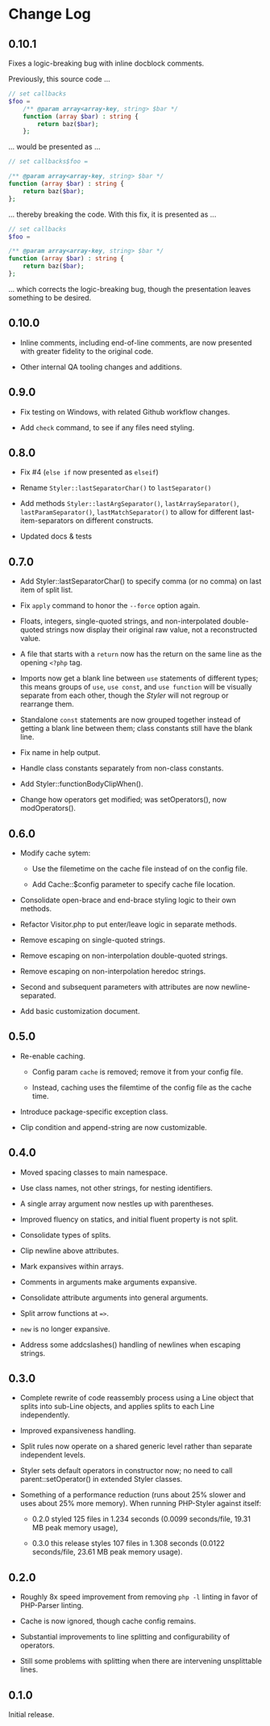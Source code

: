 # Change Log

## 0.10.1

Fixes a logic-breaking bug with inline docblock comments.

Previously, this source code ...

```php
// set callbacks
$foo =
    /** @param array<array-key, string> $bar */
    function (array $bar) : string {
        return baz($bar);
    };
```

... would be presented as ...

```php
// set callbacks$foo =

/** @param array<array-key, string> $bar */
function (array $bar) : string {
    return baz($bar);
};
```

... thereby breaking the code. With this fix, it is presented as ...

```php
// set callbacks
$foo =

/** @param array<array-key, string> $bar */
function (array $bar) : string {
    return baz($bar);
};
```

... which corrects the logic-breaking bug, though the presentation leaves something to be desired.


## 0.10.0

- Inline comments, including end-of-line comments, are now presented with greater fidelity to the original code.

- Other internal QA tooling changes and additions.

## 0.9.0

- Fix testing on Windows, with related Github workflow changes.

- Add `check` command, to see if any files need styling.

## 0.8.0

- Fix #4 (`else if` now presented as `elseif`)

- Rename `Styler::lastSeparatorChar()` to `lastSeparator()`

- Add methods `Styler::lastArgSeparator()`, `lastArraySeparator()`, `lastParamSeparator()`, `lastMatchSeparator()` to allow for different last-item-separators on different constructs.

- Updated docs & tests

## 0.7.0

- Add Styler::lastSeparatorChar() to specify comma (or no comma) on last item of split list.

- Fix `apply` command to honor the `--force` option again.

- Floats, integers, single-quoted strings, and non-interpolated double-quoted strings now display their original raw value, not a reconstructed value.

- A file that starts with a `return` now has the return on the same line as the opening `<?php` tag.

- Imports now get a blank line between `use` statements of different types; this means groups of `use`, `use const`, and `use function` will be visually separate from each other, though the _Styler_ will not regroup or rearrange them.

- Standalone `const` statements are now grouped together instead of getting a blank line between them; class constants still have the blank line.

- Fix name in help output.

- Handle class constants separately from non-class constants.

- Add Styler::functionBodyClipWhen().

- Change how operators get modified; was setOperators(), now modOperators().

## 0.6.0

- Modify cache sytem:

    - Use the filemetime on the cache file instead of on the config file.

    - Add Cache::$config parameter to specify cache file location.

- Consolidate open-brace and end-brace styling logic to their own methods.

- Refactor Visitor.php to put enter/leave logic in separate methods.

- Remove escaping on single-quoted strings.

- Remove escaping on non-interpolation double-quoted strings.

- Remove escaping on non-interpolation heredoc strings.

- Second and subsequent parameters with attributes are now newline-separated.

- Add basic customization document.

## 0.5.0

- Re-enable caching.

    - Config param `cache` is removed; remove it from your config file.

    - Instead, caching uses the filemtime of the config file as the cache time.

- Introduce package-specific exception class.

- Clip condition and append-string are now customizable.

## 0.4.0

- Moved spacing classes to main namespace.

- Use class names, not other strings, for nesting identifiers.

- A single array argument now nestles up with parentheses.

- Improved fluency on statics, and initial fluent property is not split.

- Consolidate types of splits.

- Clip newline above attributes.

- Mark expansives within arrays.

- Comments in arguments make arguments expansive.

- Consolidate attribute arguments into general arguments.

- Split arrow functions at `=>`.

- `new` is no longer expansive.

- Address some addcslashes() handling of newlines when escaping strings.

## 0.3.0

- Complete rewrite of code reassembly process using a Line object that splits into sub-Line objects, and applies splits to each Line independently.

- Improved expansiveness handling.

- Split rules now operate on a shared generic level rather than separate independent levels.

- Styler sets default operators in constructor now; no need to call parent::setOperator() in extended Styler classes.

- Something of a performance reduction (runs about 25% slower and uses about 25% more memory). When running PHP-Styler against itself:

    - 0.2.0 styled 125 files in 1.234 seconds (0.0099 seconds/file, 19.31 MB peak memory usage),

    - 0.3.0 this release styles 107 files in 1.308 seconds (0.0122 seconds/file, 23.61 MB peak memory usage).

## 0.2.0

- Roughly 8x speed improvement from removing `php -l` linting in favor of PHP-Parser linting.

- Cache is now ignored, though cache config remains.

- Substantial improvements to line splitting and configurability of operators.

- Still some problems with splitting when there are intervening unsplittable lines.

## 0.1.0

Initial release.
